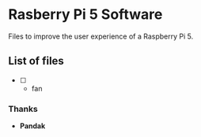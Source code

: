 # Rasberry Pi 5 Software
Files to improve the user experience of a Raspberry Pi 5.

## List of files
- [ ] - fan

### Thanks
- **Pandak**
